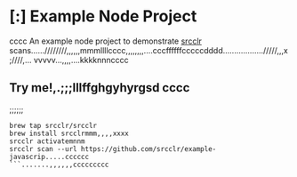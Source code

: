 # [:] Example Node Project
cccc
An example node project to demonstrate [srcclr](https://www.srcclr.com) scans......////////,,,,,,mmmllllcccc,,,,,,,,....cccffffffcccccdddd................../////,,,x;////,...
vvvvv...,,,,....kkkknnncccc
## Try me!,.;;;lllffghgyhyrgsd  cccc
;;;;;;
```wwwww...........dddd
brew tap srcclr/srcclr
brew install srcclrmmm,,,,xxxx
srcclr activatemnnm
srcclr scan --url https://github.com/srcclr/example-javascrip.....cccccc
```.......,,,,,,ccccccccc
